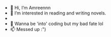 - 👋 Hi, I’m Amreennn
- 👀 I’m interested in reading and writing novels.
- 
- 💞️ Wanna be 'into' coding but my bad fate lol
- 📫 Messed up :")

<!---
AmreenBinteMahbub/AmreenBinteMahbub is a ✨ special ✨ repository because its `README.md` (this file) appears on your GitHub profile.
You can click the Preview link to take a look at your changes.
--->
